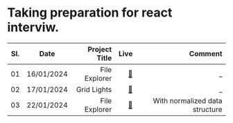 # Taking preparation for react interviw.

| Sl. |    Date    | Project Title |                                                 Live |                        Comment |
| --- | :--------: | ------------: | ---------------------------------------------------: | -----------------------------: |
| 01  | 16/01/2024 | File Explorer | [&#128279;](https://file-explorer-alpha.vercel.app/) |                             \_ |
| 02  | 17/01/2024 |   Grid Lights |          [&#128279;](https://grid-light.vercel.app/) |                             \_ |
| 03  | 22/01/2024 | File Explorer | [&#128279;](https://file-explorer-alpha.vercel.app/) | With normalized data structure |
